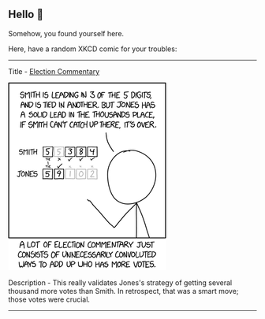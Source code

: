 ## Hello 👀

Somehow, you found yourself here.

Here, have a random XKCD comic for your troubles:

-----------------------------------

Title - [Election Commentary](https://xkcd.com/2136)

![Election Commentary](./random_comic.png)

Description - This really validates Jones's strategy of getting several thousand more votes than Smith. In retrospect, that was a smart move; those votes were crucial.

-----------------------------------